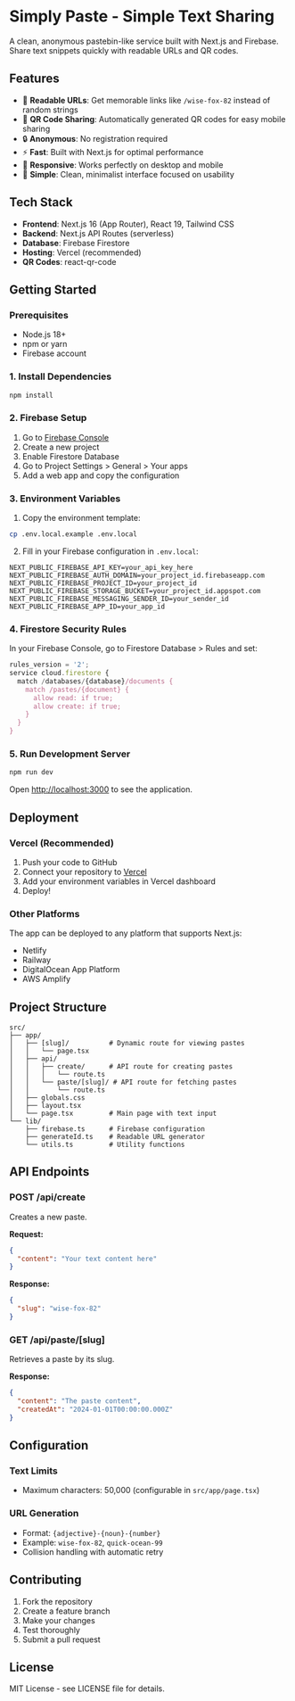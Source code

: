 # Simply Paste - Simple Text Sharing

A clean, anonymous pastebin-like service built with Next.js and Firebase. Share text snippets quickly with readable URLs and QR codes.

## Features

- 🔗 **Readable URLs**: Get memorable links like `/wise-fox-82` instead of random strings
- 📱 **QR Code Sharing**: Automatically generated QR codes for easy mobile sharing
- 🔒 **Anonymous**: No registration required
- ⚡ **Fast**: Built with Next.js for optimal performance
- 📱 **Responsive**: Works perfectly on desktop and mobile
- 🎯 **Simple**: Clean, minimalist interface focused on usability

## Tech Stack

- **Frontend**: Next.js 16 (App Router), React 19, Tailwind CSS
- **Backend**: Next.js API Routes (serverless)
- **Database**: Firebase Firestore
- **Hosting**: Vercel (recommended)
- **QR Codes**: react-qr-code

## Getting Started

### Prerequisites

- Node.js 18+ 
- npm or yarn
- Firebase account

### 1. Install Dependencies

```bash
npm install
```

### 2. Firebase Setup

1. Go to [Firebase Console](https://console.firebase.google.com/)
2. Create a new project
3. Enable Firestore Database
4. Go to Project Settings > General > Your apps
5. Add a web app and copy the configuration

### 3. Environment Variables

1. Copy the environment template:
```bash
cp .env.local.example .env.local
```

2. Fill in your Firebase configuration in `.env.local`:
```env
NEXT_PUBLIC_FIREBASE_API_KEY=your_api_key_here
NEXT_PUBLIC_FIREBASE_AUTH_DOMAIN=your_project_id.firebaseapp.com
NEXT_PUBLIC_FIREBASE_PROJECT_ID=your_project_id
NEXT_PUBLIC_FIREBASE_STORAGE_BUCKET=your_project_id.appspot.com
NEXT_PUBLIC_FIREBASE_MESSAGING_SENDER_ID=your_sender_id
NEXT_PUBLIC_FIREBASE_APP_ID=your_app_id
```

### 4. Firestore Security Rules

In your Firebase Console, go to Firestore Database > Rules and set:

```javascript
rules_version = '2';
service cloud.firestore {
  match /databases/{database}/documents {
    match /pastes/{document} {
      allow read: if true;
      allow create: if true;
    }
  }
}
```

### 5. Run Development Server

```bash
npm run dev
```

Open [http://localhost:3000](http://localhost:3000) to see the application.

## Deployment

### Vercel (Recommended)

1. Push your code to GitHub
2. Connect your repository to [Vercel](https://vercel.com)
3. Add your environment variables in Vercel dashboard
4. Deploy!

### Other Platforms

The app can be deployed to any platform that supports Next.js:
- Netlify
- Railway
- DigitalOcean App Platform
- AWS Amplify

## Project Structure

```
src/
├── app/
│   ├── [slug]/          # Dynamic route for viewing pastes
│   │   └── page.tsx
│   ├── api/
│   │   ├── create/      # API route for creating pastes
│   │   │   └── route.ts
│   │   └── paste/[slug]/ # API route for fetching pastes
│   │       └── route.ts
│   ├── globals.css
│   ├── layout.tsx
│   └── page.tsx         # Main page with text input
└── lib/
    ├── firebase.ts      # Firebase configuration
    ├── generateId.ts    # Readable URL generator
    └── utils.ts         # Utility functions
```

## API Endpoints

### POST /api/create
Creates a new paste.

**Request:**
```json
{
  "content": "Your text content here"
}
```

**Response:**
```json
{
  "slug": "wise-fox-82"
}
```

### GET /api/paste/[slug]
Retrieves a paste by its slug.

**Response:**
```json
{
  "content": "The paste content",
  "createdAt": "2024-01-01T00:00:00.000Z"
}
```

## Configuration

### Text Limits
- Maximum characters: 50,000 (configurable in `src/app/page.tsx`)

### URL Generation
- Format: `{adjective}-{noun}-{number}`
- Example: `wise-fox-82`, `quick-ocean-99`
- Collision handling with automatic retry

## Contributing

1. Fork the repository
2. Create a feature branch
3. Make your changes
4. Test thoroughly
5. Submit a pull request

## License

MIT License - see LICENSE file for details.
